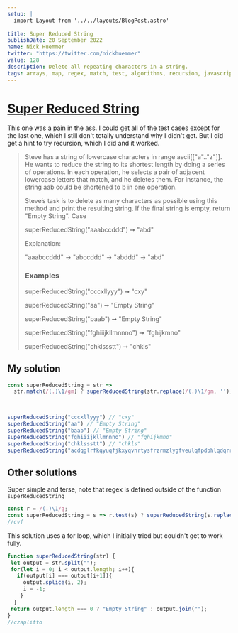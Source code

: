```yaml
---
setup: |
  import Layout from '../../layouts/BlogPost.astro'
  
title: Super Reduced String
publishDate: 20 September 2022
name: Nick Huemmer
twitter: "https://twitter.com/nickhuemmer"
value: 128
description: Delete all repeating characters in a string.
tags: arrays, map, regex, match, test, algorithms, recursion, javascript
---
```


# [Super Reduced String](https://edabit.com/challenge/PgkSgWqNZBwXTFgby)

This one was a pain in the ass.  I could get all of the test cases except for the last one, which I still don't totally understand why I didn't get.  But I did get a hint to try recursion, which I did and it worked.


> Steve has a string of lowercase characters in range ascii[["a".."z"]].
> He wants to reduce the string to its shortest length by doing a series
> of operations. In each operation, he selects a pair of adjacent
> lowercase letters that match, and he deletes them. For instance, the
> string aab could be shortened to b in one operation.
> 
> Steve’s task is to delete as many characters as possible using this
> method and print the resulting string. If the final string is empty,
> return "Empty String". Case
> 
> superReducedString("aaabccddd") ➞ "abd"
> 
> Explanation:
> 
> "aaabccddd" -> "abccddd" -> "abddd" -> "abd"
> 
>### Examples
> 
> superReducedString("cccxllyyy") ➞ "cxy"
> 
> superReducedString("aa") ➞ "Empty String"
> 
> superReducedString("baab") ➞ "Empty String"
> 
> superReducedString("fghiiijkllmnnno") ➞ "fghijkmno"
> 
> superReducedString("chklssstt") ➞ "chkls"


## My solution
```javascript
const superReducedString = str => 
  str.match(/(.)\1/gm) ? superReducedString(str.replace(/(.)\1/gm, ''))  : str ? str : 'Empty String' 
   


superReducedString("cccxllyyy") // "cxy"
superReducedString("aa") // "Empty String"
superReducedString("baab") // "Empty String"
superReducedString("fghiiijkllmnnno") // "fghijkmno"
superReducedString("chklssstt") // "chkls"
superReducedString("acdqglrfkqyuqfjkxyqvnrtysfrzrmzlygfveulqfpdbhlqdqrrqdqlhbdpfqluevfgylzmrzrfsytrnvqyxkjfquyqkfrlacdqj") //"acdqgacdqj"


```


## Other solutions
Super simple and terse, note that regex is defined outside of the function `superReducedString`
```javascript
const r = /(.)\1/g;
const superReducedString = s => r.test(s) ? superReducedString(s.replace(r, "")) : s || "Empty String";
//cvf
```

This solution uses a for loop, which I initially tried but couldn't get to work fully.
```javascript
function superReducedString(str) {
 let output = str.split("");
 for(let i = 0; i < output.length; i++){
   if(output[i] === output[i+1]){
     output.splice(i, 2);
     i = -1;
    }
  }
 return output.length === 0 ? "Empty String" : output.join("");
}
//czaplitto
```
